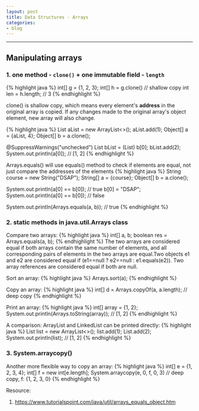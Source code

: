 ```yaml
---
layout: post
title: Data Structures - Arrays
categories:
- blog
---
```



---
## Manipulating arrays

### 1. one method - `clone()` + one immutable field - `length`
{% highlight java %}
int[] g = {1, 2, 3};
int[] h = g.clone() // shallow copy
int len = h.length; // 3
{% endhighlight %}

clone() is shallow copy, which means every element's **address** in the original array is copied. If any changes made to the original array's object element, new array will also change.

{% highlight java %}
List<Integer> aList = new ArrayList<>();
aList.add(1);
Object[] a = {aList, 4};
Object[] b = a.clone();

@SuppressWarnings("unchecked")
List<Integer> bList = (List) b[0];
bList.add(2);
System.out.println(a[0]); // [1, 2]
{% endhighlight %}

Arrays.equals() will use equals() method to check if elements are equal, not just compare the addresses of the elements
{% highlight java %}
String course = new String("DSAP");
String[] a = {course};
Object[] b = a.clone();

System.out.println(a[0] == b[0]); // true
b[0] = "DSAP";
System.out.println(a[0] == b[0]); // false

System.out.println(Arrays.equals(a, b)); // true
{% endhighlight %}
<br>
### 2. static methods in java.util.Arrays class

Compare two arrays:
{% highlight java %}
int[] a, b;
boolean res = Arrays.equals(a, b);
{% endhighlight %}
The two arrays are considered equal if both arrays contain the same number of elements, and all corresponding pairs of elements in the two arrays are equal.Two objects e1 and e2 are considered equal if (e1==null ? e2==null : e1.equals(e2)). Two array references are considered equal if both are null.

Sort an array:
{% highlight java %}
Arrays.sort(a);
{% endhighlight %}

Copy an array:
{% highlight java %}
int[] d = Arrays.copyOf(a, a.length); // deep copy
{% endhighlight %}

Print an array:
{% highlight java %}
int[] array = {1, 2};
System.out.println(Arrays.toString(array)); // [1, 2]
{% endhighlight %}

A comparison: ArrayList and LinkedList can be printed directly:
{% highlight java %}
List<Integer> list = new ArrayList<>();
list.add(1);
List.add(2);
System.out.println(list); // [1, 2]
{% endhighlight %}
<br>
### 3. System.arraycopy()

Another more flexible way to copy an array:
{% highlight java %}
int[] e = {1, 2, 3, 4};
int[] f = new int[e.length];
System.arraycopy(e, 0, f, 0, 3) // deep copy, f: {1, 2, 3, 0}
{% endhighlight %}
<br>

Resource:
1. https://www.tutorialspoint.com/java/util/arrays_equals_object.htm